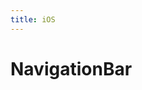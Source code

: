 ```yaml
---
title: iOS
---
```


# NavigationBar

<ios-navigation-bar></ios-navigation-bar>

<!-- <script type="module">
import { define } from './vanjs/elements.js'
// import { styledTags } from './vanjs/styled.js'
// import { App } from './ios/app.js'
// import { iOSProgressView } from './ios/progressView.js'
// import { iOSAsyncList } from './ios/asynclist.js'
// import { iOSNavigationBar } from './ios/navigationBar.js'

// const { div } = styledTags;

// const mockLoader = () =>
//   new Promise((resolve) => {
//     setTimeout(() => {
//       resolve(['Item 1', 'Item 2', 'Item 3']);
//     }, 3);
//   });

// const githubLoader = () => {
//   return fetch('./data/github.json')
//     .then((res) => {
//       if (!res.ok) throw new Error('Api error')
//       return res.json()
//     })
//     .then((data) => data.map((item) => item.name))
// }

// const delay = (seconds, promiseFn) => {
//   return (...args) => {
//     return new Promise((resolve, reject) => {
//       const start = promiseFn(...args)
//       const delay = new Promise((r) => setTimeout(r, seconds * 1000))

//       Promise.all([start, delay])
//         .then(([result]) => resolve(result))
//         .catch(reject)
//     })
//   }
// }

// const mockList = () => iOSAsyncList('Screen', mockLoader)
// const githubList = () => iOSAsyncList('Github', delay(2,githubLoader))

// App(githubList()).mountIn('mock-github-app-container');
// App(mockList()).mountIn('mock-app-container');

const p = { van.tags }
define("hello-world", () =>
  p({ style: "color:red;font-size:20px" }, "Hello world!")
);
</script> -->

<script type="module">
import { styledTags } from './vanjs/styled.js'
import { define } from './vanjs/elements.js'
import { iOSNavigationBar } from './ios/navigationBar.js'

define("ios-navigation-bar", () => iOSNavigationBar('NavigationBar', () => alert('Back button clicked')));
</script>
